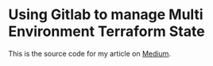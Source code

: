 # Using Gitlab to manage Multi Environment Terraform State

This is the source code for my article on [Medium](https://medium.com/@alcbotta/using-gitlab-to-manage-multi-environment-terraform-state-554f126e61cf).

